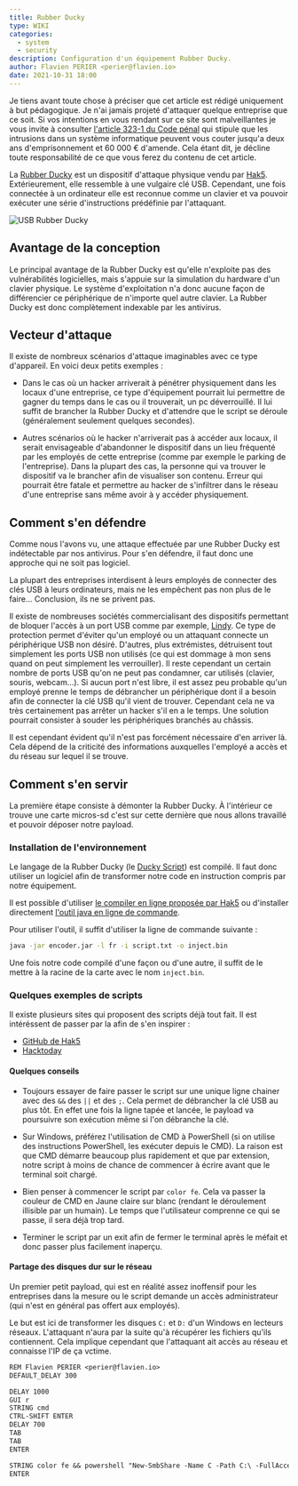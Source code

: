 ```yaml
---
title: Rubber Ducky
type: WIKI
categories:
  - system
  - security
description: Configuration d'un équipement Rubber Ducky.
author: Flavien PERIER <perier@flavien.io>
date: 2021-10-31 18:00
---
```


Je tiens avant toute chose à préciser que cet article est rédigé uniquement à but pédagogique. Je n'ai jamais projeté d'attaquer quelque entreprise que ce soit. Si vos intentions en vous rendant sur ce site sont malveillantes je vous invite à consulter [l'article 323-1 du Code pénal](https://www.legifrance.gouv.fr/codes/article_lc/LEGIARTI000030939438/) qui stipule que les intrusions dans un système informatique peuvent vous couter jusqu'a deux ans d'emprisonnement et 60 000 € d'amende. Cela étant dit, je décline toute responsabilité de ce que vous ferez du contenu de cet article.

La [Rubber Ducky](https://www.usbrubberducky.com/) est un dispositif d'attaque physique vendu par [Hak5](https://hak5.org/). Extérieurement, elle ressemble à une vulgaire clé USB. Cependant, une fois connectée à un ordinateur elle est reconnue comme un clavier et va pouvoir exécuter une série d'instructions prédéfinie par l'attaquant.

![USB Rubber Ducky](https://medias.flavien.io/articles/rubber-ducky/rubber-ducky.webp)

## Avantage de la conception

Le principal avantage de la Rubber Ducky est qu'elle n'exploite pas des vulnérabilités logicielles, mais s'appuie sur la simulation du hardware d'un clavier physique. Le système d'exploitation n'a donc aucune façon de différencier ce périphérique de n'importe quel autre clavier. La Rubber Ducky est donc complètement indexable par les antivirus. 

## Vecteur d'attaque

Il existe de nombreux scénarios d'attaque imaginables avec ce type d'appareil. En voici deux petits exemples :

- Dans le cas où un hacker arriverait à pénétrer physiquement dans les locaux d'une entreprise, ce type d'équipement pourrait lui permettre de gagner du temps dans le cas ou il trouverait, un pc déverrouillé. Il lui suffit de brancher la Rubber Ducky et d'attendre que le script se déroule (généralement seulement quelques secondes).

- Autres scénarios où le hacker n'arriverait pas à accéder aux locaux, il serait envisageable d'abandonner le dispositif dans un lieu fréquenté par les employés de cette entreprise (comme par exemple le parking de l'entreprise). Dans la plupart des cas, la personne qui va trouver le dispositif va le brancher afin de visualiser son contenu. Erreur qui pourrait être fatale et permettre au hacker de s'infiltrer dans le réseau d'une entreprise sans même avoir à y accéder physiquement.

## Comment s'en défendre

Comme nous l'avons vu, une attaque effectuée par une Rubber Ducky est indétectable par nos antivirus. Pour s'en défendre, il faut donc une approche qui ne soit pas logiciel.

La plupart des entreprises interdisent à leurs employés de connecter des clés USB à leurs ordinateurs, mais ne les empêchent pas non plus de le faire... Conclusion, ils ne se privent pas.

Il existe de nombreuses sociétés commercialisant des dispositifs permettant de bloquer l'accès à un port USB comme par exemple, [Lindy](https://lindy.com/fr/technologie/bloqueurs-de-ports/). Ce type de protection permet d'éviter qu'un employé ou un attaquant connecte un périphérique USB non désiré. D'autres, plus extrémistes, détruisent tout simplement les ports USB non utilisés (ce qui est dommage à mon sens quand on peut simplement les verrouiller). Il reste cependant un certain nombre de ports USB qu'on ne peut pas condamner, car utilisés (clavier, souris, webcam...). Si aucun port n'est libre, il est assez peu probable qu'un employé prenne le temps de débrancher un périphérique dont il a besoin afin de connecter la clé USB qu'il vient de trouver. Cependant cela ne va très certainement pas arrêter un hacker s'il en a le temps. Une solution pourrait consister à souder les périphériques branchés au châssis.

Il est cependant évident qu'il n'est pas forcément nécessaire d'en arriver là. Cela dépend de la criticité des informations auxquelles l'employé a accès et du réseau sur lequel il se trouve.

## Comment s'en servir

La première étape consiste à démonter la Rubber Ducky. À l'intérieur ce trouve une carte micros-sd c'est sur cette dernière que nous allons travaillé et pouvoir déposer notre payload.

### Installation de l'environnement

Le langage de la Rubber Ducky (le [Ducky Script](https://docs.hak5.org/hc/en-us/articles/360049449314-Ducky-Script-Command-Reference)) est compilé. Il faut donc utiliser un logiciel afin de transformer notre code en instruction compris par notre équipement.

Il est possible d'utiliser [le compiler en ligne proposée par Hak5](https://shop.hak5.org/pages/ducky-encoder) ou d'installer directement [l'outil java en ligne de commande](https://github.com/hak5darren/USB-Rubber-Ducky/releases/download/v2.6.3/encoder.jar).

Pour utiliser l'outil, il suffit d'utiliser la ligne de commande suivante :

```bash
java -jar encoder.jar -l fr -i script.txt -o inject.bin 
```

Une fois notre code compilé d'une façon ou d'une autre, il suffit de le mettre à la racine de la carte avec le nom `inject.bin`.

### Quelques exemples de scripts

Il existe plusieurs sites qui proposent des scripts déjà tout fait. Il est intéréssent de passer par la afin de s'en inspirer :

- [GitHub de Hak5](https://github.com/hak5/usbrubberducky-payloads)
- [Hacktoday](https://thehacktoday.com/60-best-rubber-ducky-usb-payloads/)

#### Quelques conseils

- Toujours essayer de faire passer le script sur une unique ligne chainer avec des `&&` des `||` et des `;`. Cela permet de débrancher la clé USB au plus tôt. En effet une fois la ligne tapée et lancée, le payload va poursuivre son exécution même si l'on débranche la clé.

- Sur Windows, préférez l'utilisation de CMD à PowerShell (si on utilise des instructions PowerShell, les exécuter depuis le CMD). La raison est que CMD démarre beaucoup plus rapidement et que par extension, notre script à moins de chance de commencer à écrire avant que le terminal soit chargé.

- Bien penser à commencer le script par `color fe`. Cela va passer la couleur de CMD en Jaune claire sur blanc (rendant le déroulement illisible par un humain). Le temps que l'utilisateur comprenne ce qui se passe, il sera déjà trop tard.

- Terminer le script par un exit afin de fermer le terminal après le méfait et donc passer plus facilement inaperçu.

#### Partage des disques dur sur le réseau

Un premier petit payload, qui est en réalité assez inoffensif pour les entreprises dans la mesure ou le script demande un accès administrateur (qui n'est en général pas offert aux employés).

Le but est ici de transformer les disques `C:` et `D:` d'un Windows en lecteurs réseaux. L'attaquant n'aura par la suite qu'à récupérer les fichiers qu'ils contiennent. Cela implique cependant que l'attaquant ait accès au réseau et connaisse l'IP de ça vctime.

```txt
REM Flavien PERIER <perier@flavien.io>
DEFAULT_DELAY 300

DELAY 1000
GUI r
STRING cmd
CTRL-SHIFT ENTER
DELAY 700
TAB
TAB
ENTER

STRING color fe && powershell "New-SmbShare -Name C -Path C:\ -FullAccess administrateur ; New-SmbShare -Name D -Path D:\ -FullAccess administrateur" || exit
ENTER
```
